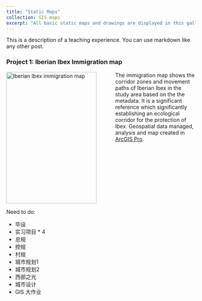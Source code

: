 ```yaml
---
title: "Static Maps"
collection: GIS-maps
excerpt: "All basic static maps and drawings are displayed in this gallery."
---
```

This is a description of a teaching experience. You can use markdown like any other post.

### **Project 1: Iberian Ibex Immigration map**

<img src="{{site.url}}/images/GIS-maps/Immigration_map.png" alt="Iberian Ibex immigration map" align="left" width=240 height=350 style="margin-right: 50px;">

The immigration map shows the corridor zones and movement paths of Iberian Ibex in the study area based on the the metadata. It is a significant reference which significantly establishing an ecological corridor for the protection of Ibex.
Geospatial data managed, analysis and map created in [ArcGIS Pro](https://www.esri.com/en-us/arcgis/products/arcgis-pro/overview). 

<br clear="left"/>

Need to do:

* 毕设
* 实习项目 * 4
* 总规
* 控规
* 村规
* 城市规划1
* 城市规划2
* 西部之光
* 城市设计
* GIS 大作业
